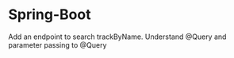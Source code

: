# Spring-Boot

Add an endpoint to search trackByName. Understand @Query and parameter passing to @Query
